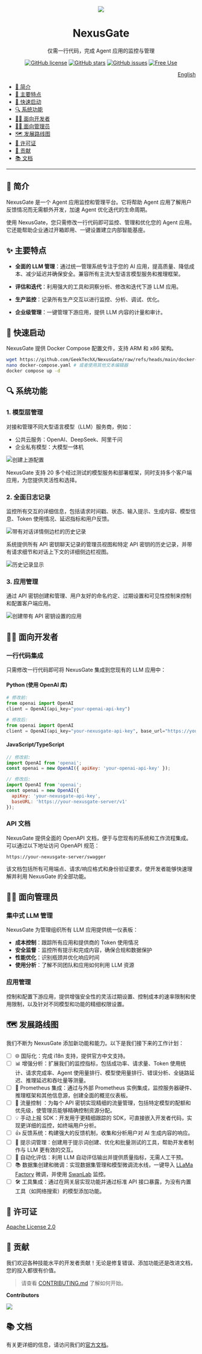 <div align="center">
<img src="./assets/img/banner-cn.png" />
<h1>NexusGate</h1>
仅需一行代码，完成 Agent 应用的监控与管理

[![GitHub license](https://img.shields.io/github/license/geektechx/nexusgate)](https://github.com/geektechx/nexusgate/blob/main/LICENSE)
[![GitHub stars](https://img.shields.io/github/stars/geektechx/nexusgate)](https://github.com/geektechx/nexusgate/stargazers)
[![GitHub issues](https://img.shields.io/github/issues/geektechx/nexusgate)](https://github.com/geektechx/nexusgate/issues)
[![Free Use](https://img.shields.io/badge/free-pricing?logo=free&color=%20%23155EEF&label=pricing&labelColor=%20%23528bff)](https://img.shields.io/badge/free-pricing?logo=free&color=%20%23155EEF&label=pricing&labelColor=%20%23528bff)
</div>

<div align="right">
  <a href="README.en.md">English</a>
</div>

- [🚀 简介](#-简介)
- [🌟 主要特点](#-主要特点)
- [🚀 快速启动](#-快速启动)
- [🔍 系统功能](#-系统功能)
- [👨‍💻 面向开发者](#-面向开发者)
- [👨‍💼 面向管理员](#-面向管理员)
- [🗺️ 发展路线图](#%EF%B8%8F-发展路线图)
- [📝 许可证](#-许可证)
- [🤝 贡献](#-贡献)
- [📚 文档](#-文档)

---

## 🚀 简介

NexusGate 是一个 Agent 应用监控和管理平台。它将帮助 Agent 应用了解用户反馈情况而无需额外开发，加速 Agent 优化迭代的生命周期。

使用 NexusGate，您只需修改一行代码即可监控、管理和优化您的 Agent 应用。它还能帮助企业通过开箱即用、一键设置建立内部智能基座。

## ✨ 主要特点

- **全面的 LLM 管理**：通过统一管理系统专注于您的 AI 应用，提高质量、降低成本、减少延迟并确保安全。兼容所有主流大型语言模型服务和推理框架。

- **评估和迭代**：利用强大的工具和洞察分析、修改和迭代下游 LLM 应用。

- **生产监控**：记录所有生产交互以进行监控、分析、调试、优化。

- **企业级管理**：一键管理下游应用，提供 LLM 内容的计量和审计。

## 🐳 快速启动

NexusGate 提供 Docker Compose 配置文件，支持 ARM 和 x86 架构。

```bash
wget https://github.com/GeekTechX/NexusGate/raw/refs/heads/main/docker-compose.yaml
nano docker-compose.yaml # 或者使用其他文本编辑器
docker compose up -d
```

## 🔍 系统功能

### 1. 模型层管理
  
对接和管理不同大型语言模型（LLM）服务商，例如：
- 公共云服务：OpenAI、DeepSeek、阿里千问
- 企业私有模型：大模型一体机

![创建上游配置](./assets/img/upstream-config.png)

NexusGate 支持 20 多个经过测试的模型服务和部署框架，同时支持多个客户端应用，为您提供灵活性和选择。

### 2. 全面日志记录

监控所有交互的详细信息，包括请求时间戳、状态、输入提示、生成内容、模型信息、Token 使用情况、延迟指标和用户反馈。

![带有对话详情侧边栏的历史记录](./assets/img/history-log-details.webp)

系统提供所有 API 密钥聊天记录的管理员视图和特定 API 密钥的历史记录，并带有请求细节和对话上下文的详细侧边栏视图。

![历史记录显示](./assets/img/history-table.webp)

### 3. 应用管理

通过 API 密钥创建和管理、用户友好的命名约定、过期设置和可见性控制来控制和配置客户端应用。

![创建带有 API 密钥设置的应用](./assets/img/create-application.webp)

## 👨‍💻 面向开发者

### 一行代码集成

只需修改一行代码即可将 NexusGate 集成到您现有的 LLM 应用中：

#### Python (使用 OpenAI 库)

```python
# 修改前:
from openai import OpenAI
client = OpenAI(api_key="your-openai-api-key")

# 修改后:
from openai import OpenAI
client = OpenAI(api_key="your-nexusgate-api-key", base_url="https://your-nexusgate-server/v1")
```

#### JavaScript/TypeScript

```javascript
// 修改前:
import OpenAI from 'openai';
const openai = new OpenAI({ apiKey: 'your-openai-api-key' });

// 修改后:
import OpenAI from 'openai';
const openai = new OpenAI({ 
  apiKey: 'your-nexusgate-api-key',
  baseURL: 'https://your-nexusgate-server/v1'
});
```

### API 文档

NexusGate 提供全面的 OpenAPI 文档，便于与您现有的系统和工作流程集成。可以通过以下地址访问 OpenAPI 规范：

```
https://your-nexusgate-server/swagger
```

该文档包括所有可用端点、请求/响应格式和身份验证要求，使开发者能够快速理解并利用 NexusGate 的全部功能。

## 👨‍💼 面向管理员

### 集中式 LLM 管理

NexusGate 为管理组织所有 LLM 应用提供统一仪表板：

- **成本控制**：跟踪所有应用和提供商的 Token 使用情况
- **安全监督**：监控所有提示和完成内容，确保合规和数据保护
- **性能优化**：识别瓶颈并优化响应时间
- **使用分析**：了解不同团队和应用如何利用 LLM 资源

### 应用管理

控制和配置下游应用，提供增强安全性的灵活过期设置、控制成本的速率限制和使用限制，以及针对不同模型和功能的精细权限设置。

## 🗺️ 发展路线图

我们不断为 NexusGate 添加新功能和能力。以下是我们接下来的工作计划：

- [ ] 🌐 国际化：完成 i18n 支持，提供官方中文支持。
- [ ] 📊 增强分析：扩展我们的监控指标，包括成功率、请求量、Token 使用统计、请求完成率、Agent 使用量排行、模型使用量排行、错误分析、全链路延迟、推理延迟和吞吐量等测量。
- [ ] 🔄 Prometheus 集成：通过与外部 Prometheus 实例集成，监控服务器硬件、推理框架和其他信息源，创建全面的概览仪表板。
- [ ] 🚦 流量控制 ：为每个 API 密钥实现精细的流量管理，包括特定模型的配额和优先级，使管理员能够精确控制资源分配。
- [ ] 💡 手动上报 SDK：开发用于更精细跟踪的 SDK，可直接嵌入开发者代码，实现更详细的监控，如终端用户分析。
- [ ] 👍 反馈系统：构建强大的反馈机制，收集和分析用户对 AI 生成内容的响应。
- [ ] 💬 提示词管理：创建用于提示词创建、优化和批量测试的工具，帮助开发者制作与 LLM 更有效的交互。
 - [ ] 🧠 自动化评估：利用 LLM 自动评估输出并提供质量指标，无需人工干预。
 - [ ] 📚 数据集创建和微调：实现数据集管理和模型微调流水线，一键导入 [LLaMa Factory](https://github.com/hiyouga/LLaMA-Factory) 微调，并使用 [SwanLab](https://github.com/SwanHubX/SwanLab) 监控。
- [ ] 🛠️ 工具集成：通过在网关层实现功能并通过标准 API 接口暴露，为没有内置工具（如网络搜索）的模型添加功能。

## 📝 许可证

[Apache License 2.0](LICENSE)

## 🤝 贡献

我们欢迎各种技能水平的开发者贡献！无论是修复错误、添加功能还是改进文档，您的投入都很有价值。

>请查看 [CONTRIBUTING.md](CONTRIBUTING.md) 了解如何开始。  

**Contributors**

<img src="https://contrib.rocks/image?repo=GeekTechX/NexusGate" />

## 📚 文档

有关更详细的信息，请访问我们的[官方文档](https://docs.nexusgate.io)。
